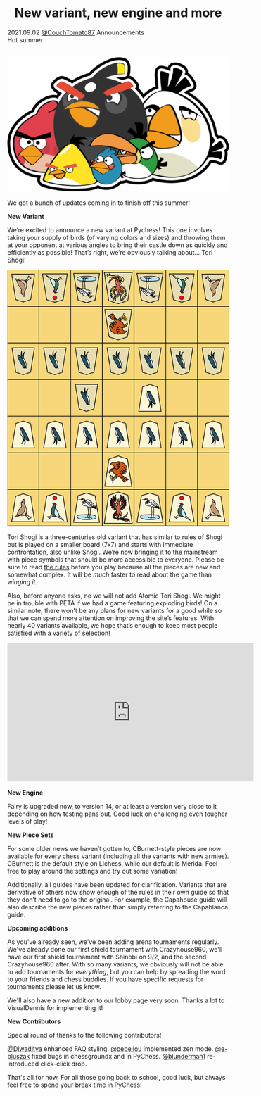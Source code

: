 <h1 align="center">New variant, new engine and more</h1>

<div class="meta-headline">
    <div class= "meta">
        <span class="text">2021.09.02</span>
        <span class="text"><a href="/@/CouchTomato87">@CouchTomato87</a></span>
        <span class="text">Announcements</span>
    </div>
    <div class= "headline">Hot summer</div>
</div>
</br>

![Some Birds](https://github.com/gbtami/pychess-variants/blob/master/static/images/AngryBirds.png)
</br>

We got a bunch of updates coming in to finish off this summer!

**New Variant**

We’re excited to announce a new variant at Pychess! This one involves taking your supply of birds (of varying colors and sizes) and throwing them at your opponent at various angles to bring their castle down as quickly and efficiently as possible! That’s right, we’re obviously talking about… Tori Shogi!

![Tori Shogi](https://github.com/gbtami/pychess-variants/blob/master/static/images/ShogiGuide/ToriIntl.png)

Tori Shogi is a three-centuries old variant that has similar to rules of Shogi but is played on a smaller board (7x7) and starts with immediate confrontation, also unlike Shogi. We’re now bringing it to the mainstream with piece symbols that should be more accessible to everyone. Please be sure to read [the rules](https://www.pychess.org/variants/torishogi) before you play because all the pieces are new and somewhat complex. It will be *much* faster to read about the game than *winging it*.

Also, before anyone asks, no we will not add Atomic Tori Shogi. We might be in trouble with PETA if we had a game featuring exploding birds! On a similar note, there won't be any plans for new variants for a good while so that we can spend more attention on improving the site’s features. With nearly 40 variants available, we hope that’s enough to keep most people satisfied with a variety of selection!
<iframe width="560" height="315" src="https://www.youtube.com/embed/uSlB4eznXoA" frameborder="0" allowfullscreen></iframe>


**New Engine**

Fairy is upgraded now, to version 14, or at least a version very close to it depending on how testing pans out. Good luck on challenging even tougher levels of play!

**New Piece Sets**

For some older news we haven’t gotten to, CBurnett-style pieces are now available for every chess variant (including all the variants with new armies). CBurnett is the default style on Lichess, while our default is Merida. Feel free to play around the settings and try out some variation!

Additionally, all guides have been updated for clarification. Variants that are derivative of others now show enough of the rules in their own guide so that they don’t need to go to the original. For example, the Capahouse guide will also describe the new pieces rather than simply referring to the Capablanca guide.

**Upcoming additions**

As you've already seen, we've been adding arena tournaments regularly. We've already done our first shield tournament with Crazyhouse960, we'll have our first shield tournament with Shinobi on 9/2, and the second Crazyhouse960 after. With so many variants, we obviously will not be able to add tournaments for *everything*, but you can help by spreading the word to your friends and chess buddies. If you have specific requests for tournaments please let us know.

We'll also have a new addition to our lobby page very soon. Thanks a lot to VisualDennis for implementing it!

**New Contributors**

Special round of thanks to the following contributors!

[@Diwaditya](https://www.pychess.org/@/Diwaditya) enhanced FAQ styling.
[@pepellou](https://www.pychess.org/@/pepellou) implemented zen mode.
[@e-pluszak](https://www.pychess.org/@/e-pluszak) fixed bugs in chessgroundx and in PyChess.
[@blunderman1](https://www.pychess.org/@/blunderman1) re-introduced click-click drop.

That's all for now. For all those going back to school, good luck, but always feel free to spend your break time in PyChess!
